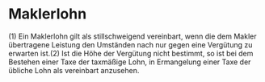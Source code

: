 # Maklerlohn

(1) Ein Maklerlohn gilt als stillschweigend vereinbart, wenn die dem Makler übertragene Leistung den Umständen nach nur gegen eine Vergütung zu erwarten ist.(2) Ist die Höhe der Vergütung nicht bestimmt, so ist bei dem Bestehen einer Taxe der taxmäßige Lohn, in Ermangelung einer Taxe der übliche Lohn als vereinbart anzusehen. 

